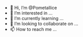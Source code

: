 - 👋 Hi, I’m @Pometallice
- 👀 I’m interested in ...
- 🌱 I’m currently learning ...
- 💞️ I’m looking to collaborate on ...
- 📫 How to reach me ...

<!---
Pometallice/Pometallice is a ✨ special ✨ repository because its `README.md` (this file) appears on your GitHub profile.
You can click the Preview link to take a look at your changes.
--->
